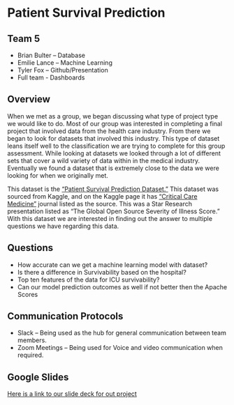 # Patient Survival Prediction
## Team 5 
* Brian Bulter – Database
* Emilie Lance – Machine Learning
* Tyler Fox – Github/Presentation 
* Full team - Dashboards


## Overview
When we met as a group, we began discussing what type of project type we would like to do. Most of our group was interested in completing a final project that involved data from the health care industry. From there we began to look for datasets that involved this industry. This type of dataset leans itself well to the classification we are trying to complete for this group assessment. While looking at datasets we looked through a lot of different sets that cover a wild variety of data within in the medical industry. Eventually we found a dataset that is extremely close to the data we were looking for when we originally met.

This dataset is the [“Patient Survival Prediction Dataset.”]( https://www.kaggle.com/datasets/sadiaanzum/patient-survival-prediction-dataset) This dataset was sourced from Kaggle, and on the Kaggle page it has [“Critical Care Medicine”]( https://journals.lww.com/ccmjournal/Citation/2019/01001/33__THE_GLOBAL_OPEN_SOURCE_SEVERITY_OF_ILLNESS.36.aspx) journal listed as the source. This was a Star Research presentation listed as “The Global Open Source Severity of Illness Score.” With this dataset we are interested in finding out the answer to multiple questions we have regarding this data.

## Questions
 * How accurate can we get a machine learning model with dataset?
 * Is there a difference in Survivability based on the hospital?
 * Top ten features of the data for ICU survivability?
 * Can our model prediction outcomes as well if not better then the Apache Scores


## Communication Protocols
 - Slack – Being used as the hub for general communication between team members.
 - Zoom Meetings – Being used for Voice and video communication when required. 

## Google Slides
[Here is a link to our slide deck for out project](https://docs.google.com/presentation/d/1jnrrr0l-uUe2z7HDbpTL_04BQs7ri4SVBSeax-zFidA/edit?usp=sharing)
